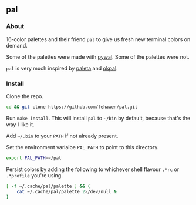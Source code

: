 ## pal

### About

16-color palettes and their friend `pal` to give us fresh new terminal colors on demand.

Some of the palettes were made with [pywal](https://github.com/dylanaraps/pywal). Some of the palettes were not.

`pal` is very much inspired by [paleta](https://github.com/dylanaraps/paleta/blob/master/paleta) and [okpal](https://github.com/dylanaraps/okpal/blob/master/okpal).

### Install

Clone the repo.

```sh
cd && git clone https://github.com/fehawen/pal.git
```

Run `make install`. This will install `pal` to `~/bin` by default, because that's the way I like it.

Add `~/.bin` to your `PATH` if not already present.

Set the environment varialbe `PAL_PATH` to point to this directory.

```sh
export PAL_PATH=~/pal
```

Persist colors by adding the following to whichever shell flavour `.*rc` or `.*profile` you're using.

```sh
[ -f ~/.cache/pal/palette ] && (
    cat ~/.cache/pal/palette 2>/dev/null &
)
```
